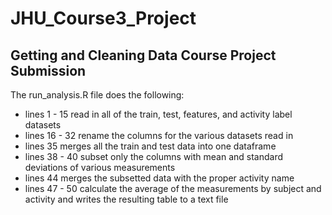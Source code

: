 # JHU_Course3_Project
## Getting and Cleaning Data Course Project Submission

The run_analysis.R file does the following:
* lines 1 - 15 read in all of the train, test, features, and activity label datasets
* lines 16 - 32 rename the columns for the various datasets read in
* lines 35 merges all the train and test data into one dataframe
* lines 38 - 40 subset only the columns with mean and standard deviations of various measurements
* lines 44 merges the subsetted data with the proper activity name
* lines 47 - 50 calculate the average of the measurements by subject and activity and writes the resulting table to a text file
